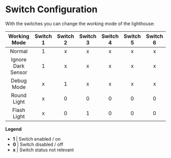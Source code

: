 
# Switch Configuration

With the switches you can change the working mode of the lighthouse:

| Working Mode       | Switch 1 | Switch 2 | Switch 3 | Switch 4 | Switch 5 | Switch 6 |
|:------------------:|:--------:|:--------:|:--------:|:--------:|:--------:|:--------:|
| Normal             | 1        | x        | x        | x        | x        | x        |
| Ignore Dark Sensor | 1        | x        | x        | x        | x        | x        |
| Debug Mode         | x        | 1        | x        | x        | x        | x        |
| Round Light        | x        | 0        | 0        | 0        | 0        | 0        |
| Flash Light        | x        | 0        | 1        | 0        | 0        | 0        |

__Legend__

- **1**  |   Switch enabled / on
- **0**  |   Switch disabled / off
- **x**  |   Switch status not relevant

